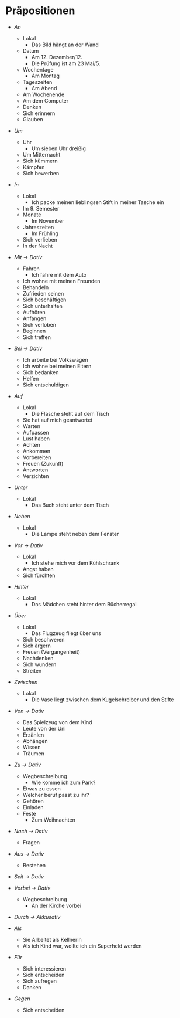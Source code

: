 # Präpositionen

- _An_
	- Lokal
		- Das Bild hängt an der Wand
	- Datum
		- Am 12. Dezember/12.
		- Die Prüfung ist am 23 Mai/5.
	- Wochentage
		- Am Montag
	- Tageszeiten
		- Am Abend
	- Am Wochenende
	- Am dem Computer
	- Denken
	- Sich erinnern
	- Glauben

- _Um_
	- Uhr
		- Um sieben Uhr dreißig
	- Um Mitternacht
	- Sich kümmern
	- Kämpfen
	- Sich bewerben

- _In_
	- Lokal
		- Ich packe meinen lieblingsen Stift in meiner Tasche ein
	- Im 9. Semester
	- Monate
		- Im November
	- Jahreszeiten
		- Im Frühling
	- Sich verlieben
	- In der Nacht

- _Mit -> Dativ_
	- Fahren
		- Ich fahre mit dem Auto
	- Ich wohne mit meinen Freunden
	- Behandeln
	- Zufrieden seinen
	- Sich beschäftigen
	- Sich unterhalten
	- Aufhören
	- Anfangen
	- Sich verloben
	- Beginnen
	- Sich treffen

- _Bei -> Dativ_
	- Ich arbeite bei Volkswagen
	- Ich wohne bei meinen Eltern
	- Sich bedanken
	- Helfen
	- Sich entschuldigen

- _Auf_
	- Lokal
		- Die Flasche steht auf dem Tisch
	- Sie hat auf mich geantwortet
	- Warten
	- Aufpassen
	- Lust haben
	- Achten
	- Ankommen
	- Vorbereiten
	- Freuen (Zukunft)
	- Antworten
	- Verzichten

- _Unter_
	- Lokal
		- Das Buch steht unter dem Tisch

- _Neben_
	- Lokal
		- Die Lampe steht neben dem Fenster

- _Vor -> Dativ_
	- Lokal
		- Ich stehe mich vor dem Kühlschrank
	- Angst haben
	- Sich fürchten

- _Hinter_
	- Lokal
		- Das Mädchen steht hinter dem Bücherregal

- _Über_
	- Lokal
		- Das Flugzeug fliegt über uns
	- Sich beschweren
	- Sich ärgern
	- Freuen (Vergangenheit)
	- Nachdenken
	- Sich wundern
	- Streiten

- _Zwischen_
	- Lokal
		- Die Vase liegt zwischen dem Kugelschreiber und den Stifte

- _Von -> Dativ_
	- Das Spielzeug von dem Kind
	- Leute von der Uni
	- Erzählen
	- Abhängen
	- Wissen
	- Träumen

- _Zu -> Dativ_
	- Wegbeschreibung
		- Wie komme ich zum Park?
	- Etwas zu essen
	- Welcher beruf passt zu ihr?
	- Gehören
	- Einladen
	- Feste
		- Zum Weihnachten

- _Nach -> Dativ_
	- Fragen

- _Aus -> Dativ_
	- Bestehen

- _Seit -> Dativ_

- _Vorbei -> Dativ_
	- Wegbeschreibung
		- An der Kirche vorbei

- _Durch -> Akkusativ_

- _Als_
	- Sie Arbeitet als Kellnerin
	- Als ich Kind war, wollte ich ein Superheld werden

- _Für_
	- Sich interessieren
	- Sich entscheiden
	- Sich aufregen
	- Danken

- _Gegen_
	- Sich entscheiden


